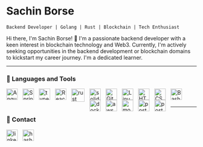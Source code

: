 # Sachin Borse

`Backend Developer | Golang | Rust | Blockchain | Tech Enthusiast `

Hi there, I'm Sachin Borse! 👋
I'm a passionate backend developer with a keen interest in blockchain technology and Web3. Currently, I'm actively seeking opportunities in the backend development or blockchain domains to kickstart my career journey. I'm a dedicated learner.

****

### 🧰 Languages and Tools

<img align="left" alt="Angular" width="30px" style="padding-right:10px;" src="https://cdn.jsdelivr.net/gh/devicons/devicon@latest/icons/go/go-original-wordmark.svg" />

<img align="left" alt="Spring" width="30px" style="padding-right:10px;" src="https://cdn.jsdelivr.net/gh/devicons/devicon@latest/icons/nodejs/nodejs-original.svg" />

<img align="left" alt="typescript"  width="30px" style="padding-right:10px;" src="https://cdn.jsdelivr.net/gh/devicons/devicon@latest/icons/typescript/typescript-original.svg" />

<img align="left" alt="React"  width="30px" style="padding-right:10px;" src="https://cdn.jsdelivr.net/gh/devicons/devicon@latest/icons/react/react-original.svg" />

<img align="left" alt="rust" width="35px" style="padding-right:10px;"  src="https://storage.googleapis.com/sticker-prod/3aof1uO8djechjc2XRDE/1.png" />

<img align="left" alt="solidity" width="30px" style="padding-right:10px;"  src="https://cdn.jsdelivr.net/gh/devicons/devicon@latest/icons/solidity/solidity-plain.svg" />

<img align="left" alt="Git" width="30px" style="padding-right:10px;" src="https://cdn.jsdelivr.net/gh/devicons/devicon/icons/git/git-original.svg" />

<img align="left" alt="Linux" width="30px" style="padding-right:10px;" src="https://cdn.jsdelivr.net/gh/devicons/devicon/icons/linux/linux-original.svg" />

<img align="left" alt="HTML" width="30px" style="padding-right:10px;" src="https://cdn.jsdelivr.net/gh/devicons/devicon/icons/html5/html5-plain.svg" />

<img align="left" alt="CSS" width="30px" style="padding-right:10px;" src="https://cdn.jsdelivr.net/gh/devicons/devicon/icons/css3/css3-plain.svg" />

<img align="left" alt="Bash" width="30px" style="padding-right:10px;" src="https://cdn.jsdelivr.net/gh/devicons/devicon/icons/bash/bash-original.svg" />

<img align="left" alt="docker" width="30px" style="padding-right:10px;" src="https://cdn.jsdelivr.net/gh/devicons/devicon@latest/icons/docker/docker-plain-wordmark.svg" />

<img align="left" alt="aws" width="30px" style="padding-right:10px;"   src="https://cdn.jsdelivr.net/gh/devicons/devicon@latest/icons/amazonwebservices/amazonwebservices-original-wordmark.svg" />
          
<img align="left" alt="mongodb" width="30px" style="padding-right:10px;"  src="https://cdn.jsdelivr.net/gh/devicons/devicon@latest/icons/mongodb/mongodb-plain-wordmark.svg" />

<img align="left" alt="postgresql" width="30px" style="padding-right:10px;"  src="https://cdn.jsdelivr.net/gh/devicons/devicon@latest/icons/postgresql/postgresql-plain-wordmark.svg" />

<img align="left" alt="postman" width="30px" style="padding-right:10px;"  src="https://cdn.jsdelivr.net/gh/devicons/devicon@latest/icons/postman/postman-original.svg" />




<br />
<br />


****


### 📮 Contact

<img align="left" href="https://www.linkedin.com/in/sachin-borse/" alt="linkedin" width="30px" style="padding-right:10px;"  src="https://cdn.jsdelivr.net/gh/devicons/devicon@latest/icons/linkedin/linkedin-original.svg" />

<img align="left" href="" alt="hashnode" width="30px" style="padding-right:10px;"  src="https://upload.wikimedia.org/wikipedia/commons/thumb/0/06/Hashnode_icon.svg/2048px-Hashnode_icon.svg.png" />



